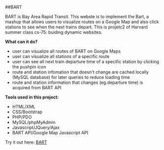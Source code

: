 ##BART

BART is Bay Area Rapid Transit. This webste is to implement the Bart, a mashup that allows users to visualize routes on a Google Map and also click stations to see when the next trains depart. This is projetc2 of Harvard summer class cs-75: buiding dynamic websites.

**What can it do?**
* user can visualize all routes of BART on Google Maps
* user can visualize all stations of a specific route
* user can see all next train departure time of a specific station by clicking the pushpin icon
* route and station infomation that doesn't change are cached locally (MySQL database) for later queries to reduce loading time
* route and station information that changes (eg.departure time) is acquired from BART API

**Tools used in this project:**
* HTML/XML
* CSS/Bootstrap
* PHP/PDO
* MySQL/phpMyAdmin
* Javascript/JQuery/Ajax
* BART API/Google Map Javascript API

Try it out here: [BART](http://sanqingyuan.info/BART/)
